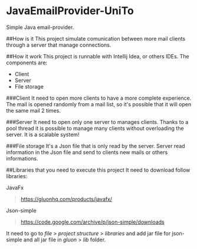 # JavaEmailProvider-UniTo
Simple Java email-provider.

##How is it
This project simulate comunication between more mail clients through a server that manage connections.

##How it work
This project is runnable with Intellij Idea, or others IDEs.
The components are:
* Client
* Server
* File storage

###Client
It need to open more clients to have a more complete experience.
The mail is opened randomly from a mail list, so it's possible that it will open the same mail 2 times.

###Server
It need to open only one server to manages clients.
Thanks to a pool thread it is possible to manage many clients without overloading the server. It is a scalable system!

###File storage
It's a Json file that is only read by the server.
Server read information in the Json file and send to clients new mails or others informations.

##Libraries that you need to execute this project
It need to download follow libraries:

JavaFx
> https://gluonhq.com/products/javafx/

Json-simple
> https://code.google.com/archive/p/json-simple/downloads

It need to go to *file* > *project structure* > *libraries* and add jar file for json-simple and all jar file in *gluon* > *lib* folder.
